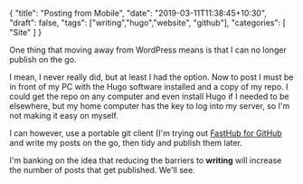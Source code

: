 {
    "title": "Posting from Mobile",
    "date": "2019-03-11T11:38:45+10:30",
    "draft": false,
    "tags": ["writing","hugo","website", "github"],
    "categories": [
        "Site"
    ]
}

One thing that moving away from WordPress means is that I can no longer publish on the go.

I mean, I never really did, but at least I had the option. Now to post I must be in front of my PC with the Hugo software installed and a copy of my repo. I could get the repo on any computer and even install Hugo if I needed to be elsewhere, but my home computer has the key to log into my server, so I'm not making it easy on myself.

I can however, use a portable git client (I'm trying out [FastHub for GitHub](https://play.google.com/store/apps/details?id=com.fastaccess.github) and write my posts on the go, then tidy and publish them later.

I'm banking on the idea that reducing the barriers to **writing** will increase the number of posts that get published. We'll see.

